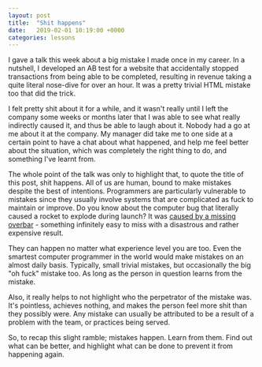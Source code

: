 ```yaml
---
layout: post
title:  "Shit happens"
date:   2019-02-01 10:19:00 +0000
categories: lessons
---
```


I gave a talk this week about a big mistake I made once in my career. In a nutshell, I developed an AB test for a website that accidentally stopped transactions from being able to be completed, resulting in revenue taking a quite literal nose-dive for over an hour. It was a pretty trivial HTML mistake too that did the trick.

I felt pretty shit about it for a while, and it wasn't really until I left the company some weeks or months later that I was able to see what really indirectly caused it, and thus be able to laugh about it. Nobody had a go at me about it at the company. My manager did take me to one side at a certain point to have a chat about what happened, and help me feel better about the situation, which was completely the right thing to do, and something I've learnt from.

The whole point of the talk was only to highlight that, to quote the title of this post, shit happens. All of us are human, bound to make mistakes despite the best of intentions. Programmers are particularly vulnerable to mistakes since they usually involve systems that are complicated as fuck to maintain or improve. Do you know about the computer bug that literally caused a rocket to explode during launch? It was [caused by a missing overbar](https://gizmodo.com/the-typo-that-destroyed-a-nasa-rocket-1596004226) - something infinitely easy to miss with a disastrous and rather expensive result.

They can happen no matter what experience level you are too. Even the smartest computer programmer in the world would make mistakes on an almost daily basis. Typically, small trivial mistakes, but occasionally the big "oh fuck" mistake too. As long as the person in question learns from the mistake.

Also, it really helps to not highlight who the perpetrator of the mistake was. It's pointless, achieves nothing, and makes the person feel more shit than they possibly were. Any mistake can usually be attributed to be a result of a problem with the team, or practices being served.

So, to recap this slight ramble; mistakes happen. Learn from them. Find out what can be better, and highlight what can be done to prevent it from happening again.
